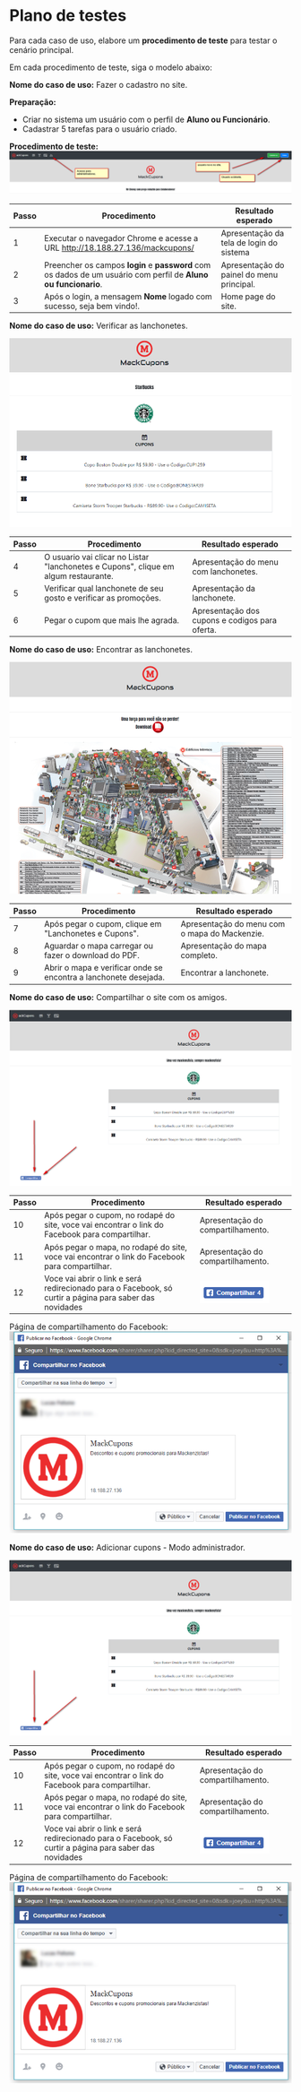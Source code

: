 # Plano de testes

Para cada caso de uso, elabore um **procedimento de teste** para testar o cenário principal.

Em cada procedimento de teste, siga o modelo abaixo:

**Nome do caso de uso:** Fazer o cadastro no site.

**Preparação:**

* Criar no sistema um usuário com o perfil de **Aluno ou Funcionário**.
* Cadastrar 5 tarefas para o usuário criado.

**Procedimento de teste:**
![](LoginMack.png)

| Passo | Procedimento | Resultado esperado |
| --- | --- | --- |
| 1 | Executar o navegador Chrome e acesse a URL http://18.188.27.136/mackcupons/ | Apresentação da tela de login do sistema | 
| 2 | Preencher os campos **login** e **password** com os dados de um usuário com perfil de **Aluno ou funcionario**. | Apresentação do painel do menu principal. |
| 3 | Após o login, a mensagem **Nome** logado com sucesso, seja bem vindo!. | Home page do site. |

**Nome do caso de uso:** Verificar as lanchonetes.

![](Cupons.png)

| Passo | Procedimento | Resultado esperado |
| --- | --- | --- |
| 4 |O usuario vai clicar no Listar "lanchonetes e Cupons", clique em algum restaurante. | Apresentação do menu com lanchonetes. | 
| 5 | Verificar qual lanchonete de seu gosto e verificar as promoções.| Apresentação da lanchonete. |
| 6 | Pegar o cupom que mais lhe agrada. | Apresentação dos cupons e codigos para oferta. |

**Nome do caso de uso:** Encontrar as lanchonetes.

![](MapaDoMackenzie.png)

| Passo | Procedimento | Resultado esperado |
| --- | --- | --- |
| 7 | Após pegar o cupom, clique em "Lanchonetes e Cupons". | Apresentação do menu com o mapa do Mackenzie. | 
| 8 | Aguardar o mapa carregar ou fazer o download do PDF.| Apresentação do mapa completo. |
| 9 | Abrir o mapa e verificar onde se encontra a lanchonete desejada. | Encontrar a lanchonete. |


**Nome do caso de uso:** Compartilhar o site com os amigos.

![](CompartilharSite.png)

| Passo | Procedimento | Resultado esperado |
| --- | --- | --- |
| 10 | Após pegar o cupom, no rodapé do site, voce vai encontrar o link do Facebook para compartilhar. | Apresentação do compartilhamento. | 
|11 | Após pegar o mapa, no rodapé do site, voce vai encontrar o link do Facebook para compartilhar. | Apresentação do compartilhamento.|
| 12 | Voce vai abrir o link e será redirecionado para o Facebook, só curtir a página para saber das novidades | ![](Share.png) |

Página de compartilhamento do Facebook:
![](Facebook.png)


**Nome do caso de uso:** Adicionar cupons -  Modo administrador.

![](CompartilharSite.png)

| Passo | Procedimento | Resultado esperado |
| --- | --- | --- |
| 10 | Após pegar o cupom, no rodapé do site, voce vai encontrar o link do Facebook para compartilhar. | Apresentação do compartilhamento. | 
|11 | Após pegar o mapa, no rodapé do site, voce vai encontrar o link do Facebook para compartilhar. | Apresentação do compartilhamento.|
| 12 | Voce vai abrir o link e será redirecionado para o Facebook, só curtir a página para saber das novidades | ![](Share.png) |

Página de compartilhamento do Facebook:
![](Facebook.png)
